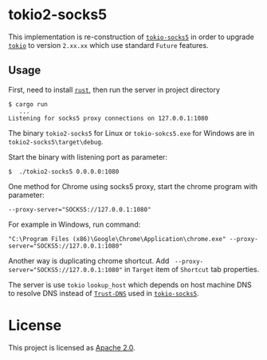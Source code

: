 # tokio2-socks5

This implementation is re-construction of [`tokio-socks5`](https://github.com/tokio-rs/tokio-socks5) in order to upgrade [`tokio`](https://tokio.rs/) to version `2.xx.xx` which use standard `Future` features. 

## Usage

First, need to install [`rust`](https://www.rust-lang.org/), then run the server in project directory

```
$ cargo run
   ...
Listening for socks5 proxy connections on 127.0.0.1:1080
```

The binary `tokio2-socks5` for Linux or `tokio-sokcs5.exe` for Windows are in `tokio2-socks5\target\debug`.

Start the binary with listening port as parameter:

```
$  ./tokio2-socks5 0.0.0.0:1080
```

One method for Chrome using socks5 proxy, start the chrome program with parameter:

```
--proxy-server="SOCKS5://127.0.0.1:1080"
```

For example in Windows, run command:

```
"C:\Program Files (x86)\Google\Chrome\Application\chrome.exe" --proxy-server="SOCKS5://127.0.0.1:1080"
```

Another way is duplicating chrome shortcut. Add ` --proxy-server="SOCKS5://127.0.0.1:1080"` in `Target` item of `Shortcut` tab properties.

The server is use `tokio` `lookup_host` which depends on host machine DNS to resolve DNS instead of [`Trust-DNS`](http://trust-dns.org/) used in [`tokio-socks5`](https://github.com/tokio-rs/tokio-socks5).

# License

This project is licensed as [Apache 2.0](https://github.com/libra/libra/blob/master/LICENSE).